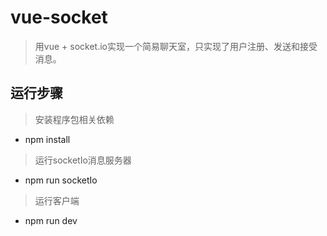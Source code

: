 # vue-socket
>用vue + socket.io实现一个简易聊天室，只实现了用户注册、发送和接受消息。
## 运行步骤
>安装程序包相关依赖
- npm install

>运行socketIo消息服务器
- npm run socketIo

>运行客户端  
- npm run dev 
